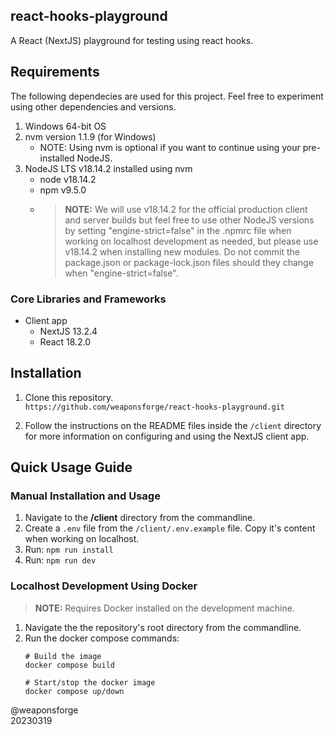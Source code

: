 ## react-hooks-playground

A React (NextJS) playground for testing using react hooks.

## Requirements

The following dependecies are used for this project. Feel free to experiment using other dependencies and versions.

1. Windows 64-bit OS
2. nvm version 1.1.9 (for Windows)
   - NOTE: Using nvm is optional if you want to continue using your pre-installed NodeJS.
3. NodeJS LTS v18.14.2 installed using nvm
   - node v18.14.2
   - npm v9.5.0
   - > **NOTE:** We will use v18.14.2 for the official production client and server builds but feel free to use other NodeJS versions by setting "engine-strict=false" in the .npmrc file when working on localhost development as needed, but please use v18.14.2 when installing new modules. Do not commit the package.json or package-lock.json files should they change when "engine-strict=false".

### Core Libraries and Frameworks

- Client app
   - NextJS 13.2.4
   - React 18.2.0

## Installation

1. Clone this repository.<br>
`https://github.com/weaponsforge/react-hooks-playground.git`

2. Follow the instructions on the README files inside the `/client` directory for more information on configuring and using the NextJS client app.

## Quick Usage Guide

### Manual Installation and Usage

1. Navigate to the **/client** directory from the commandline.
2. Create a `.env` file from the `/client/.env.example` file. Copy it's content when working on localhost.
3. Run: `npm run install`
4. Run: `npm run dev`

### Localhost Development Using Docker

> **NOTE:** Requires Docker installed on the development machine.

1. Navigate the the repository's root directory from the commandline.
2. Run the docker compose commands:<br>
   ```
   # Build the image
   docker compose build

   # Start/stop the docker image
   docker compose up/down
   ```

@weaponsforge<br>
20230319
